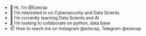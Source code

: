 - 👋 Hi, I’m @Ezecsp
- 👀 I’m interested in on Cybersecurity and Data Scients
- 🌱 I’m currently learning Data Scients and AI
- 💞️ I’m looking to collaborate on python, data base
- 📫 How to reach me on Instagram @ezecsp, Telegram @ezecsp

<!---
Ezecsp/Ezecsp is a ✨ special ✨ repository because its `README.md` (this file) appears on your GitHub profile.
You can click the Preview link to take a look at your changes.
--->

